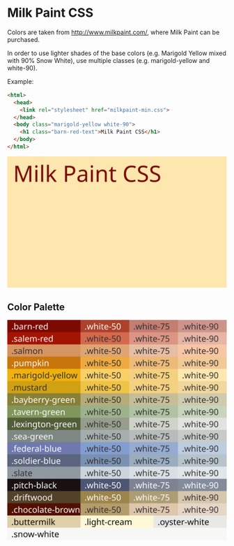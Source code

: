 
# Milk Paint CSS

Colors are taken from http://www.milkpaint.com/, where Milk Paint can be purchased.

In order to use lighter shades of the base colors (e.g. Marigold Yellow mixed with 90% Snow White), use multiple classes (e.g. marigold-yellow and white-90).

Example:
```html
<html>
  <head>
    <link rel="stylesheet" href="milkpaint-min.css">
  </head>
  <body class="marigold-yellow white-90">
    <h1 class="barn-red-text">Milk Paint CSS</h1>
  </body>
</html>
```

![Milkpaint Demo](https://github.com/kguay/milkpaint/blob/master/example.svg "Milkpaint Demo")


## Color Palette
![Milkpaint Color Palette](https://github.com/kguay/milkpaint/blob/master/milkpaint.svg "Milkpaint Color Palette")

